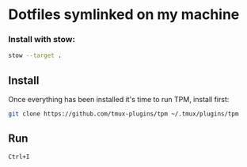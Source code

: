 # Dotfiles symlinked on my machine

### Install with stow:
```bash
stow --target .
```

## Install
Once everything has been installed it's time to run TPM, install first:
```bash
git clone https://github.com/tmux-plugins/tpm ~/.tmux/plugins/tpm
```

## Run
`Ctrl+I`
